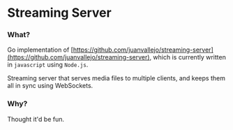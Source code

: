 Streaming Server
================

### What?

Go implementation of [https://github.com/juanvallejo/streaming-server](https://github.com/juanvallejo/streaming-server), which is currently written in `javascript` using `Node.js`.

Streaming server that serves media files to multiple clients, and keeps them all in sync using WebSockets.

### Why?

Thought it'd be fun.
